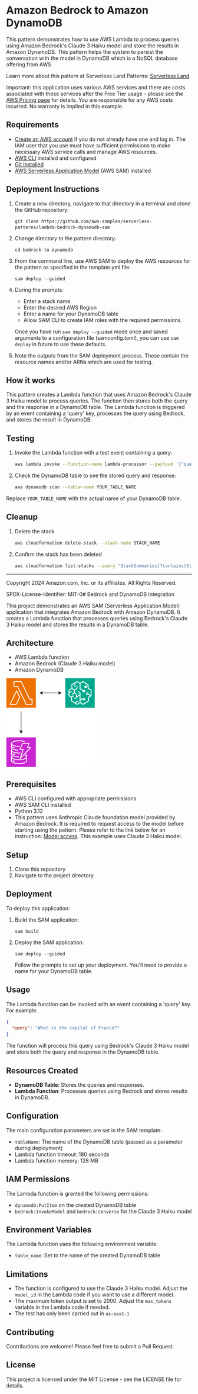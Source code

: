 # Amazon Bedrock to Amazon DynamoDB

This pattern demonstrates how to use AWS Lambda to process queries using Amazon Bedrock's Claude 3 Haiku model and store the results in Amazon DynamoDB.
This pattern helps the system to persist the conversation with the model in DynamoDB which is a NoSQL database offering from AWS

Learn more about this pattern at Serverless Land Patterns: [Serverless Land](https://serverlessland.com/patterns/)

Important: this application uses various AWS services and there are costs associated with these services after the Free Tier usage - please see the [AWS Pricing page](https://aws.amazon.com/pricing/) for details. You are responsible for any AWS costs incurred. No warranty is implied in this example.

## Requirements

* [Create an AWS account](https://portal.aws.amazon.com/gp/aws/developer/registration/index.html) if you do not already have one and log in. The IAM user that you use must have sufficient permissions to make necessary AWS service calls and manage AWS resources.
* [AWS CLI](https://docs.aws.amazon.com/cli/latest/userguide/install-cliv2.html) installed and configured
* [Git Installed](https://git-scm.com/book/en/v2/Getting-Started-Installing-Git)
* [AWS Serverless Application Model](https://docs.aws.amazon.com/serverless-application-model/latest/developerguide/serverless-sam-cli-install.html) (AWS SAM) installed

## Deployment Instructions

1. Create a new directory, navigate to that directory in a terminal and clone the GitHub repository:
    ``` 
    git clone https://github.com/aws-samples/serverless-patterns/lambda-bedrock-dynamodb-sam
    
    ```
1. Change directory to the pattern directory:
    ```
    cd bedrock-to-dynamodb
    ```
1. From the command line, use AWS SAM to deploy the AWS resources for the pattern as specified in the template.yml file:
    ```
    sam deploy --guided
    ```
1. During the prompts:
    * Enter a stack name
    * Enter the desired AWS Region
    * Enter a name for your DynamoDB table
    * Allow SAM CLI to create IAM roles with the required permissions.

    Once you have run `sam deploy --guided` mode once and saved arguments to a configuration file (samconfig.toml), you can use `sam deploy` in future to use these defaults.

1. Note the outputs from the SAM deployment process. These contain the resource names and/or ARNs which are used for testing.

## How it works

This pattern creates a Lambda function that uses Amazon Bedrock's Claude 3 Haiku model to process queries. The function then stores both the query and the response in a DynamoDB table. The Lambda function is triggered by an event containing a 'query' key, processes the query using Bedrock, and stores the result in DynamoDB.

## Testing

1. Invoke the Lambda function with a test event containing a query:
    ```bash
    aws lambda invoke --function-name lambda-processor --payload '{"query": "What is the capital of France?"}' output.txt
    ```
2. Check the DynamoDB table to see the stored query and response:
    ```bash
    aws dynamodb scan --table-name YOUR_TABLE_NAME
    ```

Replace `YOUR_TABLE_NAME` with the actual name of your DynamoDB table.

## Cleanup
 
1. Delete the stack
    ```bash
    aws cloudformation delete-stack --stack-name STACK_NAME
    ```
1. Confirm the stack has been deleted
    ```bash
    aws cloudformation list-stacks --query "StackSummaries[?contains(StackName,'STACK_NAME')].StackStatus"
    ```
----
Copyright 2024 Amazon.com, Inc. or its affiliates. All Rights Reserved.

SPDX-License-Identifier: MIT-0# Bedrock and DynamoDB Integration

This project demonstrates an AWS SAM (Serverless Application Model) application that integrates Amazon Bedrock with Amazon DynamoDB. It creates a Lambda function that processes queries using Bedrock's Claude 3 Haiku model and stores the results in a DynamoDB table.

## Architecture

- AWS Lambda function
- Amazon Bedrock (Claude 3 Haiku model)
- Amazon DynamoDB

![Alt text](./images/bedrock-dynamodb.png)

## Prerequisites

- AWS CLI configured with appropriate permissions
- AWS SAM CLI installed
- Python 3.12
- This pattern uses Anthropic Claude foundation model provided by Amazon Bedrock. It is required to request access to the model before starting using the pattern. Please refer to the link below for an instruction: [Model access](https://docs.aws.amazon.com/bedrock/latest/userguide/model-access.html). This example uses Claude 3 Haiku model.

## Setup

1. Clone this repository
2. Navigate to the project directory

## Deployment

To deploy this application:

1. Build the SAM application:
   ```
   sam build
   ```

2. Deploy the SAM application:
   ```
   sam deploy --guided
   ```

   Follow the prompts to set up your deployment. You'll need to provide a name for your DynamoDB table.

## Usage

The Lambda function can be invoked with an event containing a 'query' key. For example:

```json
{
  "query": "What is the capital of France?"
}
```

The function will process this query using Bedrock's Claude 3 Haiku model and store both the query and response in the DynamoDB table.

## Resources Created

- **DynamoDB Table**: Stores the queries and responses.
- **Lambda Function**: Processes queries using Bedrock and stores results in DynamoDB.

## Configuration

The main configuration parameters are set in the SAM template:

- `tableName`: The name of the DynamoDB table (passed as a parameter during deployment)
- Lambda function timeout: 180 seconds
- Lambda function memory: 128 MB

## IAM Permissions

The Lambda function is granted the following permissions:

- `dynamodb:PutItem` on the created DynamoDB table
- `bedrock:InvokeModel` and `bedrock:Converse` for the Claude 3 Haiku model

## Environment Variables

The Lambda function uses the following environment variable:

- `table_name`: Set to the name of the created DynamoDB table

## Limitations

- The function is configured to use the Claude 3 Haiku model. Adjust the `model_id` in the Lambda code if you want to use a different model.
- The maximum token output is set to 2000. Adjust the `max_tokens` variable in the Lambda code if needed.
- The test has only been carried out in  `us-east-1`

## Contributing

Contributions are welcome! Please feel free to submit a Pull Request.

## License

This project is licensed under the MIT License - see the LICENSE file for details.
